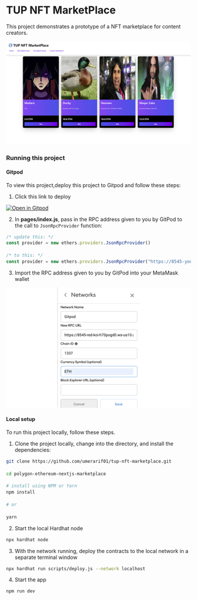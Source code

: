 # TUP NFT MarketPlace

This project demonstrates a prototype of a NFT marketplace for content creators. 

![Screenshot](pics/ss.png)

### Running this project

#### Gitpod

To view this project,deploy this project to Gitpod and follow these steps:

1. Click this link to deploy

[![Open in Gitpod](https://gitpod.io/button/open-in-gitpod.svg)](https://gitpod.io/#github.com/umerarif01/tup-nft-marketplace)

2. In __pages/index.js__, pass in the RPC address given to you by GitPod to the call to `JsonRpcProvider` function:

```javascript
/* update this: */
const provider = new ethers.providers.JsonRpcProvider()

/* to this: */
const provider = new ethers.providers.JsonRpcProvider("https://8545-youendpoint.gitpod.io/")
```

3. Import the RPC address given to you by GitPod into your MetaMask wallet

![MetaMask RPC Import](pics/wallet.png)

#### Local setup

To run this project locally, follow these steps.

1. Clone the project locally, change into the directory, and install the dependencies:

```sh
git clone https://github.com/umerarif01/tup-nft-marketplace.git

cd polygon-ethereum-nextjs-marketplace

# install using NPM or Yarn
npm install

# or

yarn
```

2. Start the local Hardhat node

```sh
npx hardhat node
```

3. With the network running, deploy the contracts to the local network in a separate terminal window

```sh
npx hardhat run scripts/deploy.js --network localhost
```

4. Start the app

```
npm run dev
```

